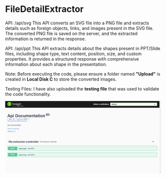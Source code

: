# FileDetailExtractor
API: /api/svg
This API converts an SVG file into a PNG file and extracts details such as foreign objects, links, and images present in the SVG file. The converted PNG file is saved on the server, and the extracted information is returned in the response.

API: /api/ppt
This API extracts details about the shapes present in PPT/Slide files, including shape type, text content, position, size, and custom properties. It provides a structured response with comprehensive information about each shape in the presentation.

Note: Before executing the code, please ensure a folder named **"Upload"** is created in **Local Disk C** to store the converted images.

Testing Files:
I have also uploaded the **testing file** that was used to validate the code functionality.

<img src="./image.png" alt="endpoints img" />
